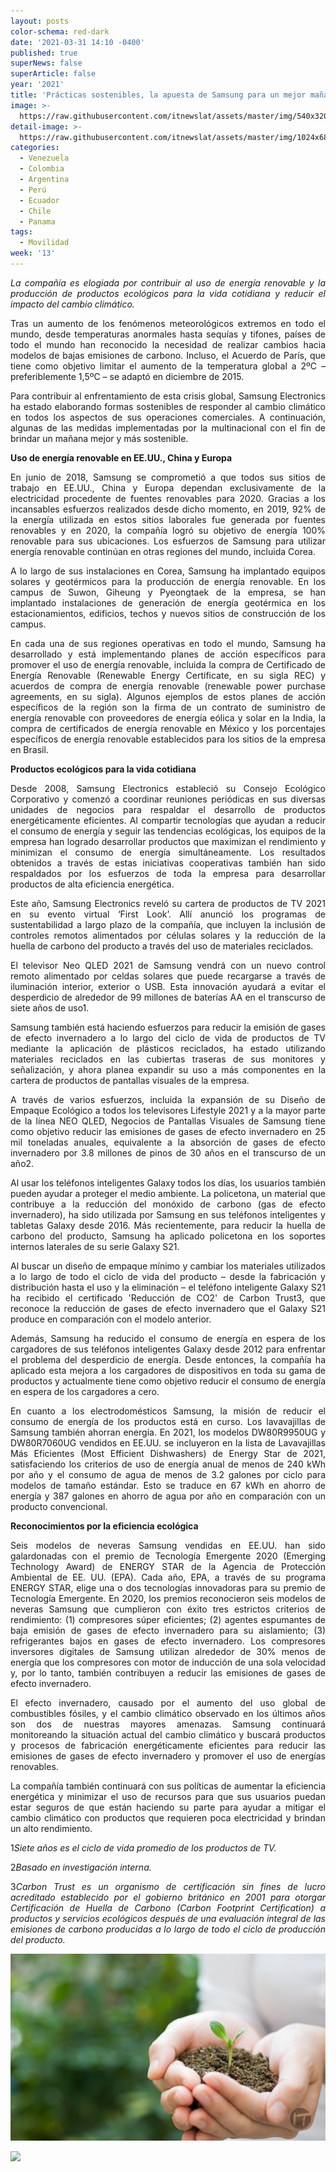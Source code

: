 ```yaml
---
layout: posts
color-schema: red-dark
date: '2021-03-31 14:10 -0400'
published: true
superNews: false
superArticle: false
year: '2021'
title: 'Prácticas sostenibles, la apuesta de Samsung para un mejor mañana'
image: >-
  https://raw.githubusercontent.com/itnewslat/assets/master/img/540x320/MedioAmbiente-p.jpg
detail-image: >-
  https://raw.githubusercontent.com/itnewslat/assets/master/img/1024x680/MedioAmbiente-g.jpg
categories:
  - Venezuela
  - Colombia
  - Argentina
  - Perú
  - Ecuador
  - Chile
  - Panama
tags:
  - Movilidad
week: '13'
---
```


<p style="text-align: justify;"><em>La compañía es elogiada por contribuir al uso de energía renovable y la producción de productos ecológicos para la vida cotidiana y
reducir el impacto del cambio climático.</em></p>
<p style="text-align: justify;">Tras un aumento de los fenómenos meteorológicos extremos en todo el mundo, desde temperaturas anormales hasta sequías y tifones, países de todo el mundo han reconocido la necesidad de realizar cambios hacia modelos de bajas emisiones de carbono. Incluso, el Acuerdo de París, que tiene como objetivo limitar el aumento de la temperatura global a 2ºC – preferiblemente 1,5ºC – se adaptó en diciembre de 2015.</p>
<p style="text-align: justify;">Para contribuir al enfrentamiento de esta crisis global, Samsung Electronics ha estado elaborando formas sostenibles de responder al cambio climático en todos los aspectos de sus operaciones comerciales. A continuación, algunas de las medidas implementadas por la multinacional con el fin de brindar un mañana mejor y más sostenible.</p>
<p style="text-align: justify;"><strong>U</strong><strong>so de energía renovable en EE.UU., China y Europa</strong></p>
<p style="text-align: justify;">En junio de 2018, Samsung se comprometió a que todos sus sitios de trabajo en EE.UU., China y Europa dependan exclusivamente de la electricidad procedente de fuentes renovables para 2020. Gracias a los incansables esfuerzos realizados desde dicho momento, en 2019, 92% de la energía utilizada en estos sitios laborales fue generada por fuentes renovables y en 2020, la compañía logró su objetivo de energía 100% renovable para sus ubicaciones. Los esfuerzos de Samsung para utilizar energía renovable continúan en otras regiones del mundo, incluida Corea.</p>
<p style="text-align: justify;">A lo largo de sus instalaciones en Corea, Samsung ha implantado equipos solares y geotérmicos para la producción de energía renovable. En los campus de Suwon, Giheung y Pyeongtaek de la empresa, se han implantado instalaciones de generación de energía geotérmica en los estacionamientos, edificios, techos y nuevos sitios de construcción de los campus.</p>
<p style="text-align: justify;">En cada una de sus regiones operativas en todo el mundo, Samsung ha desarrollado y está implementando planes de acción específicos para promover el uso de energía renovable, incluida la compra de Certificado de Energía Renovable (Renewable Energy Certificate, en su sigla REC) y acuerdos de compra de energía renovable (renewable power purchase agreements, en su sigla). Algunos ejemplos de estos planes de acción específicos de la región son la firma de un contrato de suministro de energía renovable con proveedores de energía eólica y solar en la India, la compra de certificados de energía renovable en México y los porcentajes específicos de energía renovable establecidos para los sitios de la empresa en Brasil.</p>
<p style="text-align: justify;"><strong>Productos ecológicos para la vida cotidiana</strong></p>
<p style="text-align: justify;">Desde 2008, Samsung Electronics estableció su Consejo Ecológico Corporativo y comenzó a coordinar reuniones periódicas en sus diversas unidades de negocios para respaldar el desarrollo de productos energéticamente eficientes. Al compartir tecnologías que ayudan a reducir el consumo de energía y seguir las tendencias ecológicas, los equipos de la empresa han logrado desarrollar productos que maximizan el rendimiento y minimizan el consumo de energía simultáneamente. Los resultados obtenidos a través de estas iniciativas cooperativas también han sido respaldados por los esfuerzos de toda la empresa para desarrollar productos de alta eficiencia energética.</p>
<p style="text-align: justify;">Este año, Samsung Electronics reveló su cartera de productos de TV 2021 en su evento virtual ‘First Look’. Allí anunció los programas de sustentabilidad a largo plazo de la compañía, que incluyen la inclusión de controles remotos alimentados por células solares y la reducción de la huella de carbono del producto a través del uso de materiales reciclados.</p>
<p style="text-align: justify;">El televisor Neo QLED 2021 de Samsung vendrá con un nuevo control remoto alimentado por celdas solares que puede recargarse a través de iluminación interior, exterior o USB. Esta innovación ayudará a evitar el desperdicio de alrededor de 99 millones de baterías AA en el transcurso de siete años de uso1.</p>
<p style="text-align: justify;">Samsung también está haciendo esfuerzos para reducir la emisión de gases de efecto invernadero a lo largo del ciclo de vida de productos de TV mediante la aplicación de plásticos reciclados, ha estado utilizando materiales reciclados en las cubiertas traseras de sus monitores y señalización, y ahora planea expandir su uso a más componentes en la cartera de productos de pantallas visuales de la empresa.</p>
<p style="text-align: justify;">A través de varios esfuerzos, incluida la expansión de su Diseño de Empaque Ecológico a todos los televisores Lifestyle 2021 y a la mayor parte de la línea NEO QLED, Negocios de Pantallas Visuales de Samsung tiene como objetivo reducir las emisiones de gases de efecto invernadero en 25 mil toneladas anuales, equivalente a la absorción de gases de efecto invernadero por 3.8 millones de pinos de 30 años en el transcurso de un año2.</p>
<p style="text-align: justify;">Al usar los teléfonos inteligentes Galaxy todos los días, los usuarios también pueden ayudar a proteger el medio ambiente. La policetona, un material que contribuye a la reducción del monóxido de carbono (gas de efecto invernadero), ha sido utilizada por Samsung en sus teléfonos inteligentes y tabletas Galaxy desde 2016. Más recientemente, para reducir la huella de carbono del producto, Samsung ha aplicado policetona en los soportes internos laterales de su serie Galaxy S21.</p>
<p style="text-align: justify;">Al buscar un diseño de empaque mínimo y cambiar los materiales utilizados a lo largo de todo el ciclo de vida del producto – desde la fabricación y distribución hasta el uso y la eliminación – el teléfono inteligente Galaxy S21 ha recibido el certificado 'Reducción de CO2' de Carbon Trust3, que reconoce la reducción de gases de efecto invernadero que el Galaxy S21 produce en comparación con el modelo anterior.</p>
<p style="text-align: justify;">Además, Samsung ha reducido el consumo de energía en espera de los cargadores de sus teléfonos inteligentes Galaxy desde 2012 para enfrentar el problema del desperdicio de energía. Desde entonces, la compañía ha aplicado esta mejora a los cargadores de dispositivos en toda su gama de productos y actualmente tiene como objetivo reducir el consumo de energía en espera de los cargadores a cero.</p>
<p style="text-align: justify;">En cuanto a los electrodomésticos Samsung, la misión de reducir el consumo de energía de los productos está en curso. Los lavavajillas de Samsung también ahorran energía. En 2021, los modelos DW80R9950UG y DW80R7060UG vendidos en EE.UU. se incluyeron en la lista de Lavavajillas Más Eficientes (Most Efficient Dishwashers) de Energy Star de 2021, satisfaciendo los criterios de uso de energía anual de menos de 240 kWh por año y el consumo de agua de menos de 3.2 galones por ciclo para modelos de tamaño estándar. Esto se traduce en 67 kWh en ahorro de energía y 387 galones en ahorro de agua por año en comparación con un producto convencional.</p>
<p style="text-align: justify;"><strong>R</strong><strong>econocimientos por la eficiencia ecológica</strong></p>
<p style="text-align: justify;">Seis modelos de neveras Samsung vendidas en EE.UU. han sido galardonadas con el premio de Tecnología Emergente 2020 (Emerging Technology Award) de ENERGY STAR de la Agencia de Protección Ambiental de EE. UU. (EPA). Cada año, EPA, a través de su programa ENERGY STAR, elige una o dos tecnologías innovadoras para su premio de Tecnología Emergente. En 2020, los premios reconocieron seis modelos de neveras Samsung que cumplieron con éxito tres estrictos criterios de rendimiento: (1) compresores súper eficientes; (2) agentes espumantes de baja emisión de gases de efecto invernadero para su aislamiento; (3) refrigerantes bajos en gases de efecto invernadero. Los compresores inversores digitales de Samsung utilizan alrededor de 30% menos de energía que los compresores con motor de inducción de una sola velocidad y, por lo tanto, también contribuyen a reducir las emisiones de gases de efecto invernadero.</p>
<p style="text-align: justify;">El efecto invernadero, causado por el aumento del uso global de combustibles fósiles, y el cambio climático observado en los últimos años son dos de nuestras mayores amenazas. Samsung continuará monitoreando la situación actual del cambio climático y buscará productos y procesos de fabricación energéticamente eficientes para reducir las emisiones de gases de efecto invernadero y promover el uso de energías renovables.</p>
<p style="text-align: justify;">La compañía también continuará con sus políticas de aumentar la eficiencia energética y minimizar el uso de recursos para que sus usuarios puedan estar seguros de que están haciendo su parte para ayudar a mitigar el cambio climático con productos que requieren poca electricidad y brindan un alto rendimiento.</p>
<p style="text-align: justify;">1<em>Siete años es el ciclo de vida promedio de los productos de TV.</em></p>
<p style="text-align: justify;">2<em>Basado en investigación interna.</em></p>
<p style="text-align: justify;">3<em>Carbon Trust es un organismo de certificación sin fines de lucro acreditado establecido por el gobierno británico en 2001 para otorgar Certificación de Huella de Carbono (Carbon Footprint Certification) a productos y servicios ecológicos después de una evaluación integral de las emisiones de carbono producidas a lo largo de todo el ciclo de producción del producto.</em></p>

![](https://raw.githubusercontent.com/itnewslat/assets/master/img/540x320/MedioAmbiente-p.jpg)


<img src="https://tracker.metricool.com/c3po.jpg?hash=56f88a41e39ab42c063cc51676587a04"/>
